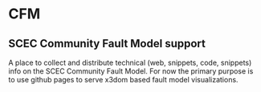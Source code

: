 # CFM
## SCEC Community Fault Model support
A place to collect and distribute technical (web, snippets, code, snippets) info on the SCEC Community Fault Model.
For now the primary purpose is to use github pages to serve x3dom based fault model visualizations.
